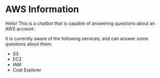# AWS Information

Hello! This is a chatbot that is capable of answering questions about an AWS account.

It is currently aware of the following services, and can answer some questions about them:
- S3
- EC2
- IAM
- Cost Explorer